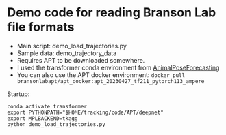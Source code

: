 # Demo code for reading Branson Lab file formats

* Main script: demo_load_trajectories.py
* Sample data: demo_trajectory_data
* Requires APT to be downloaded somewhere.
* I used the transformer conda environment from
[AnimalPoseForecasting](https://github.com/kristinbranson/AnimalPoseForecasting/tree/kb_working/environment)
* You can also use the APT docker environment:
`docker pull bransonlabapt/apt_docker:apt_20230427_tf211_pytorch113_ampere`

Startup:
```
conda activate transformer
export PYTHONPATH="$HOME/tracking/code/APT/deepnet"
export MPLBACKEND=tkagg
python demo_load_trajectories.py
```
